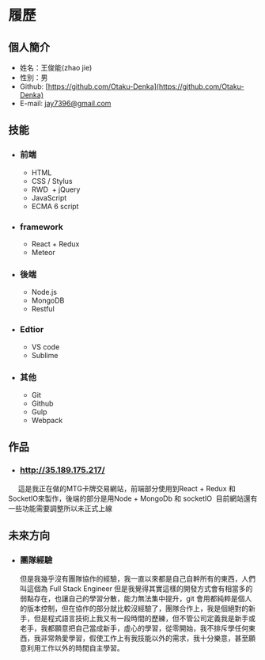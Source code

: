 # 履歷

## 個人簡介

* 姓名：王俊能(zhao jie)
* 性別：男
* Github: [https://github.com/Otaku-Denka](https://github.com/Otaku-Denka)
* E-mail: jay7396@gmail.com

## 技能

* ### 前端
  + HTML
  + CSS / Stylus
  + RWD
  + jQuery
  + JavaScript
  + ECMA 6 script

* ### framework
  + React + Redux
  + Meteor

* ### 後端
  + Node.js
  + MongoDB
  + Restful

* ### Edtior
  + VS code
  + Sublime

* ### 其他
  + Git
  + Github
  + Gulp
  + Webpack
  
## 作品
* ### http://35.189.175.217/
  
      這是我正在做的MTG卡牌交易網站，前端部分使用到React + Redux 和SocketIO來製作，後端的部分是用Node + MongoDb 和 socketIO 
  目前網站還有一些功能需要調整所以未正式上線
      
      
## 未來方向

* ### 團隊經驗

    但是我幾乎沒有團隊協作的經驗，我一直以來都是自己自幹所有的東西，人們叫這個為 Full Stack Engineer 但是我覺得其實這樣的開發方式會有相當多的弱點存在，也讓自己的學習分散，能力無法集中提升，git 會用都純粹是個人的版本控制，但在協作的部分就比較沒經驗了，團隊合作上，我是個絕對的新手，但是程式語言技術上我又有一段時間的歷練，但不管公司定義我是新手或老手，我都願意把自己當成新手，虛心的學習，從零開始，我不排斥學任何東西，我非常熱愛學習，假使工作上有我技能以外的需求，我十分樂意，甚至願意利用工作以外的時間自主學習。




